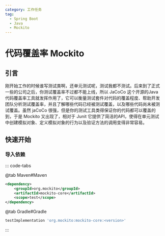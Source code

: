 ```yaml
---
category: 工作任务
tag: 
  - Spring Boot
  - Java
  - Mockito
---
```


# 代码覆盖率 Mockito 
## 引言
刚开始工作的时候谁写测试类啊，还单元测试呢，测试我都不测试。后来到了正式一些的公司之后，你测试覆盖率不过都不能上线，所以 JaCoCo 这个开源的Java代码覆盖率工具就发挥作用了，它可以衡量测试套件对代码的覆盖程度、帮助开发团队分析测试覆盖率，并且了解哪些代码已经被测试覆盖，以及哪些代码尚未被测试覆盖。虽然 jaCoCo 很强，但是你的测试工具类得保证你的代码都可以覆盖的到，于是 Mockito 又出现了，相对于 Junit 它提供了简洁的API，使得在单元测试中创建模拟对象、定义模拟对象的行为以及验证方法的调用变得非常容易。

## 快速开始
### 导入依赖
::: code-tabs

@tab Maven#Maven

```xml
<dependency>
    <groupId>org.mockito</groupId>
    <artifactId>mockito-core</artifactId>
    <scope>test</scope>
</dependency>
```

@tab Gradle#Gradle

```gradle
testImplementation 'org.mockito:mockito-core:<version>'
```

:::
